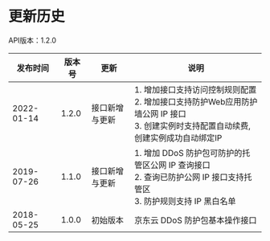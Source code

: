 # 更新历史 #
API版本：1.2.0

|发布时间|版本号|更新|说明|
|---|---|---|---|
|2022-01-14|1.2.0|接口新增与更新|1. 增加接口支持访问控制规则配置<br>2. 增加接口支持防护Web应用防护墙公网 IP 接口<br>3. 创建实例时支持配置自动续费,创建实例成功自动绑定IP|
|2019-07-26|1.1.0|接口新增与更新|1. 增加 DDoS 防护包可防护的托管区公网 IP 查询接口<br>2. 查询已防护公网 IP 接口支持托管区<br>3. 防护规则支持 IP 黑白名单|
|2018-05-25|1.0.0|初始版本|京东云 DDoS 防护包基本操作接口|